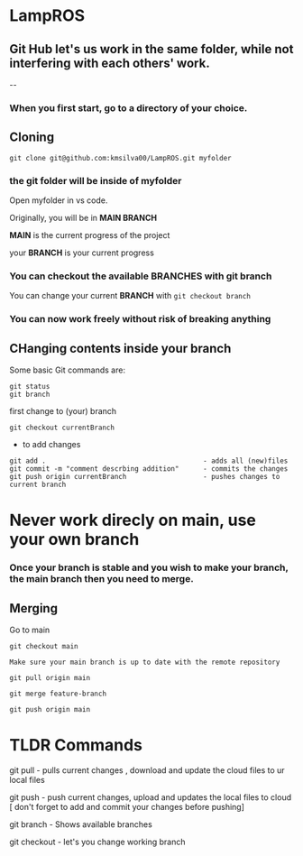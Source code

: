 # LampROS

## Git Hub let's us work in the same folder, while not interfering with each others' work.


-- 

### When you first start, go to a directory of your choice.
## Cloning

```git clone git@github.com:kmsilva00/LampROS.git myfolder```

### the git folder will be inside of myfolder

Open myfolder in vs code.

Originally, you will be in **MAIN BRANCH**

**MAIN** is the current progress of the project

your **BRANCH** is your current progress

### You can checkout the available **BRANCHES** with git branch

You can change your current **BRANCH** with ```git checkout branch```

### You can now work freely without risk of breaking anything 

## CHanging contents inside your branch

Some basic Git commands are:
```
git status
git branch
``` 
first change to (your) branch

```git checkout currentBranch```

- to add changes 
```
git add .                                       - adds all (new)files
git commit -m "comment descrbing addition"      - commits the changes
git push origin currentBranch                   - pushes changes to current branch
```


# Never work direcly on main, use your own branch

### Once your branch is stable and you wish to make your branch, the main branch then you need to merge.


## Merging

Go to main

``` 
git checkout main

Make sure your main branch is up to date with the remote repository

git pull origin main

git merge feature-branch

git push origin main
```

# TLDR Commands 

git pull - pulls current changes , download and update the cloud files to ur local files

git push - push current changes, upload and updates the local files to cloud [ don't forget to add and commit your changes before pushing]

git branch - Shows available branches

git checkout - let's you change working branch

